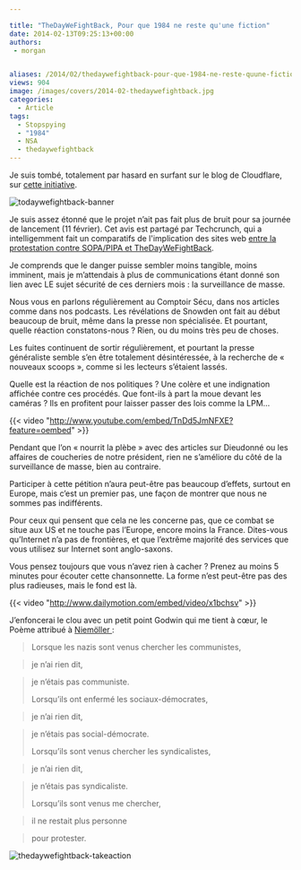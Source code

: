 ```yaml
---

title: "TheDayWeFightBack, Pour que 1984 ne reste qu'une fiction"
date: 2014-02-13T09:25:13+00:00
authors:
 - morgan


aliases: /2014/02/thedaywefightback-pour-que-1984-ne-reste-quune-fiction/
views: 904
image: /images/covers/2014-02-thedaywefightback.jpg
categories:
  - Article
tags:
  - Stopspying
  - "1984"
  - NSA
  - thedaywefightback
---
```

Je suis tombé, totalement par hasard en surfant sur le blog de Cloudflare, sur [cette initiative](https://thedaywefightback.org/international/).

![todaywefightback-banner](/images/misc/2014-02-todaywefightback-banner.jpg)

Je suis assez étonné que le projet n’ait pas fait plus de bruit pour sa journée de lancement (11 février). Cet avis est partagé par Techcrunch, qui a intelligemment fait un comparatifs de l'implication des sites web [entre la protestation contre SOPA/PIPA et TheDayWeFightBack](http://techcrunch.com/2014/02/11/sopa-vs-nsa-protests-in-pictures/).

Je comprends que le danger puisse sembler moins tangible, moins imminent, mais je m’attendais à plus de communications étant donné son lien avec LE sujet sécurité de ces derniers mois : la surveillance de masse.

Nous vous en parlons régulièrement au Comptoir Sécu, dans nos articles comme dans nos podcasts. Les révélations de Snowden ont fait au début beaucoup de bruit, même dans la presse non spécialisée. Et pourtant, quelle réaction constatons-nous ? Rien, ou du moins très peu de choses.

Les fuites continuent de sortir régulièrement, et pourtant la presse généraliste semble s’en être totalement désintéressée, à la recherche de « nouveaux scoops », comme si les lecteurs s’étaient lassés.

Quelle est la réaction de nos politiques ? Une colère et une indignation affichée contre ces procédés. Que font-ils à part la moue devant les caméras ? Ils en profitent pour laisser passer des lois comme la LPM…

{{< video "http://www.youtube.com/embed/TnDd5JmNFXE?feature=oembed" >}}

Pendant que l’on « nourrit la plèbe » avec des articles sur Dieudonné ou les affaires de coucheries de notre président, rien ne s’améliore du côté de la surveillance de masse, bien au contraire.

Participer à cette pétition n’aura peut-être pas beaucoup d’effets, surtout en Europe, mais c’est un premier pas, une façon de montrer que nous ne sommes pas indifférents.

Pour ceux qui pensent que cela ne les concerne pas, que ce combat se situe aux US et ne touche pas l’Europe, encore moins la France. Dites-vous qu’Internet n’a pas de frontières, et que l’extrême majorité des services que vous utilisez sur Internet sont anglo-saxons.

Vous pensez toujours que vous n’avez rien à cacher ? Prenez au moins 5 minutes pour écouter cette chansonnette. La forme n’est peut-être pas des plus radieuses, mais le fond est là.

{{< video "http://www.dailymotion.com/embed/video/x1bchsv" >}}

J’enfoncerai le clou avec un petit point Godwin qui me tient à cœur, le Poème attribué à [Niemöller ](http://fr.wikipedia.org/wiki/Martin_Niem%C3%B6ller):

> Lorsque les nazis sont venus chercher les communistes,

> je n’ai rien dit,

> je n’étais pas communiste.
>
> Lorsqu’ils ont enfermé les sociaux-démocrates,

> je n’ai rien dit,

> je n’étais pas social-démocrate.
>
> Lorsqu’ils sont venus chercher les syndicalistes,

> je n’ai rien dit,

> je n’étais pas syndicaliste.
>
> Lorsqu’ils sont venus me chercher,

> il ne restait plus personne

> pour protester.

![thedaywefightback-takeaction](/images/misc/2014-02-thedaywefightback-takeaction.jpg)
